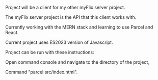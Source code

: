 Project will be a client for my other myFlix server project.

The myFlix server project is the API that this client works with.

Currently working with the MERN stack and learning to use Parcel and React.

Current project uses ES2023 version of Javascript.

Project can be run with these instructions:

Open command console and navigate to the directory of the project,

Command "parcel src/index.html".
